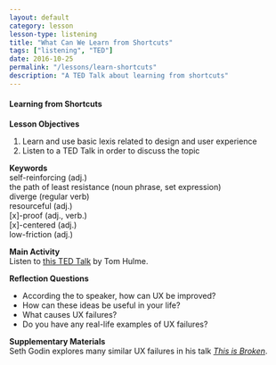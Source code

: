 ```yaml
---
layout: default
category: lesson
lesson-type: listening
title: "What Can We Learn from Shortcuts"
tags: ["listening", "TED"]
date: 2016-10-25
permalink: "/lessons/learn-shortcuts"
description: "A TED Talk about learning from shortcuts" 
---
```

#### Learning from Shortcuts
**Lesson Objectives**  
1. Learn and use basic lexis related to design and user experience 
2. Listen to a TED Talk in order to discuss the topic  

**Keywords**  
self-reinforcing (adj.)  
the path of least resistance (noun phrase, set expression)  
diverge (regular verb)  
resourceful (adj.)  
[x]-proof (adj., verb.)    
[x]-centered (adj.)  
low-friction (adj.)  

**Main Activity**  
Listen to <a href= "https://www.ted.com/talks/tom_hulme_what_can_we_learn_from_shortcuts#t-51507" target="_blank">this TED Talk</a> by Tom Hulme. 

**Reflection Questions**  
- According the to speaker, how can UX be improved?  
- How can these ideas be useful in your life?  
- What causes UX failures?  
- Do you have any real-life examples of UX failures? 

**Supplementary Materials**  
Seth Godin explores many similar UX failures in his talk *<a href ="https://www.ted.com/talks/seth_godin_this_is_broken_1" target="_blank">This is Broken</a>*.
  


